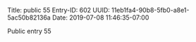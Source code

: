 Title: public 55
Entry-ID: 602
UUID: 11eb1fa4-90b8-5fb0-a8e1-5ac50b82136a
Date: 2019-07-08 11:46:35-07:00

Public entry 55
